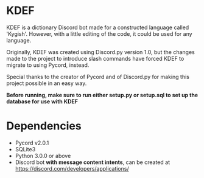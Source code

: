 # KDEF
KDEF is a dictionary Discord bot made for a constructed language called 'Kygish'. However, with a little editing of the code, it could be used for any language.

Originally, KDEF was created using Discord.py version 1.0, but the changes made to the project to introduce slash commands have forced KDEF to migrate to using Pycord, instead.

Special thanks to the creator of Pycord and of Discord.py for making this project possible in an easy way.

**Before running, make sure to run either setup.py or setup.sql to set up the database for use with KDEF**

# Dependencies
  - Pycord v2.0.1
  - SQLite3
  - Python 3.0.0 or above
  - Discord bot **with message content intents**, can be created at https://discord.com/developers/applications/
